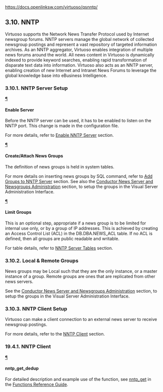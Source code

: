 https://docs.openlinksw.com/virtuoso/qsnntp/
## 3.10. NNTP

Virtuoso supports the Network News Transfer Protocol used by Internet newsgroup forums. NNTP servers manage the global network of collected newsgroup postings and represent a vast repository of targeted information archives. As an NNTP aggregator, Virtuoso enables integration of multiple news forums around the world. All news content in Virtuoso is dynamically indexed to provide keyword searches, enabling rapid transformation of disparate text data into information. Virtuoso also acts as an NNTP server, enabling creation of new Internet and Intranet News Forums to leverage the global knowledge base into eBusiness Intelligence.

### 3.10.1. NNTP Server Setup

[¶](https://docs.openlinksw.com/virtuoso/qsnntpservsetup/#qsnntport)

#### Enable Server

Before the NNTP server can be used, it has to be enabled to listen on the NNTP port. This change is made in the configuration file.

For more details, refer to [Enable NNTP Server](https://docs.openlinksw.com/virtuoso/newssrvenable/) section.

[¶](https://docs.openlinksw.com/virtuoso/qsnntpservsetup/#qsnntadd)

#### Create/Attach News Groups

The definition of news groups is held in system tables.

For more details on inserting news groups by SQL command, refer to [Add Groups to NNTP Server](https://docs.openlinksw.com/virtuoso/newssrvadm/) section. See also the [Conductor News Server and Newsgroups Administration](https://docs.openlinksw.com/virtuoso/newssrvadm/) section, to setup the groups in the Visual Server Administration Interface.

[¶](https://docs.openlinksw.com/virtuoso/qsnntpservsetup/#qsnntlimit)

#### Limit Groups

This is an optional step, appropriate if a news group is to be limited for internal use only, or by a group of IP addresses. This is achieved by creating an Access Control List (ACL) in the DB.DBA.NEWS_ACL table. If no ACL is defined, then all groups are public readable and writable.

For table details, refer to [NNTP Server Tables](https://docs.openlinksw.com/virtuoso/newssrvtables/) section.

### 3.10.2. Local & Remote Groups

News groups may be Local such that they are the only instance, or a master instance of a group. Remote groups are ones that are replicated from other news servers.

See the [Conductor News Server and Newsgroups Administration](https://docs.openlinksw.com/virtuoso/newssrvadm/) section, to setup the groups in the Visual Server Administration Interface.

### 3.10.3. NNTP Client Setup

Virtuoso can make a client connection to an external news server to receive newsgroup postings.

For more details, refer to the [NNTP Client](https://docs.openlinksw.com/virtuoso/nntpclient/) section.

###   19.4.1. NNTP Client

[¶](https://docs.openlinksw.com/virtuoso/nntpclient/#fn_nntp_get_dedup)

#### nntp_get_dedup

For detailed description and example use of the function, see [nntp_get](https://docs.openlinksw.com/virtuoso/fn_nntp_get/) in the [Functions Reference Guide](https://docs.openlinksw.com/virtuoso/ch-functions/).